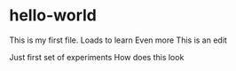 # hello-world

This is my first file. Loads to learn
Even more
This is an edit

Just first set of experiments
How does this look
